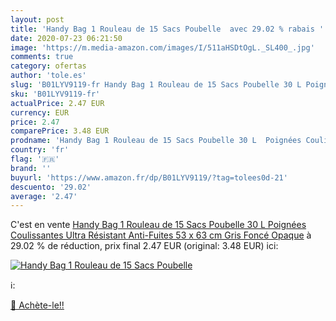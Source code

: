 ```yaml
---
layout: post
title: 'Handy Bag 1 Rouleau de 15 Sacs Poubelle  avec 29.02 % rabais '
date: 2020-07-23 06:21:50
image: 'https://m.media-amazon.com/images/I/511aHSDtOgL._SL400_.jpg'
comments: true
category: ofertas
author: 'tole.es'
slug: 'B01LYV9119-fr Handy Bag 1 Rouleau de 15 Sacs Poubelle 30 L Poignées...'
sku: 'B01LYV9119-fr'
actualPrice: 2.47 EUR
currency: EUR
price: 2.47
comparePrice: 3.48 EUR
prodname: 'Handy Bag 1 Rouleau de 15 Sacs Poubelle 30 L  Poignées Coulissantes  Ultra Résistant  Anti-Fuites  53 x 63 cm  Gris Foncé  Opaque'
country: 'fr'
flag: '🇫🇷'
brand: ''
buyurl: 'https://www.amazon.fr/dp/B01LYV9119/?tag=tolees0d-21'
descuento: '29.02'
average: '2.47'
---
```


C'est en vente [Handy Bag 1 Rouleau de 15 Sacs Poubelle 30 L  Poignées Coulissantes  Ultra Résistant  Anti-Fuites  53 x 63 cm  Gris Foncé  Opaque](https://www.amazon.fr/dp/B01LYV9119/?tag=tolees0d-21)  à  29.02 % de réduction, prix final  2.47 EUR (original: 3.48 EUR) ici:

[![Handy Bag 1 Rouleau de 15 Sacs Poubelle ](https://m.media-amazon.com/images/I/511aHSDtOgL._SL400_.jpg)](https://www.amazon.fr/dp/B01LYV9119/?tag=tolees0d-21)

ℹ️:


[🛒 Achète-le!!](https://www.amazon.fr/dp/B01LYV9119/?tag=tolees0d-21)

